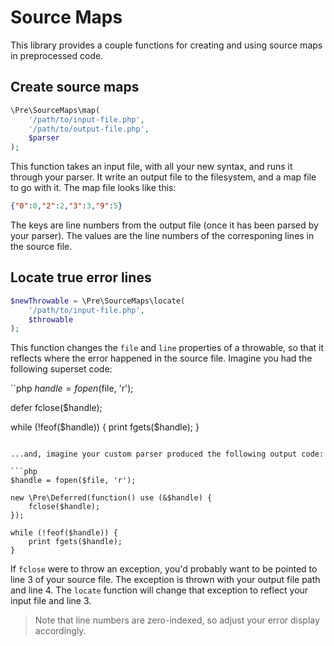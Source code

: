 # Source Maps

This library provides a couple functions for creating and using source maps in preprocessed code.

## Create source maps

```php
\Pre\SourceMaps\map(
    '/path/to/input-file.php',
    '/path/to/output-file.php',
    $parser
);
```

This function takes an input file, with all your new syntax, and runs it through your parser. It write an output file to the filesystem, and a map file to go with it. The map file looks like this:

```json
{"0":0,"2":2,"3":3,"9":5}
```

The keys are line numbers from the output file (once it has been parsed by your parser). The values are the line numbers of the corresponing lines in the source file.

## Locate true error lines

```php
$newThrowable = \Pre\SourceMaps\locate(
    '/path/to/input-file.php',
    $throwable
);
```

This function changes the `file` and `line` properties of a throwable, so that it reflects where the error happened in the source file. Imagine you had the following superset code:

``php
$handle = fopen($file, 'r');

defer fclose($handle);

while (!feof($handle)) {
    print fgets($handle);
}
```

...and, imagine your custom parser produced the following output code:

```php
$handle = fopen($file, 'r');

new \Pre\Deferred(function() use (&$handle) {
    fclose($handle);
});

while (!feof($handle)) {
    print fgets($handle);
}
```

If `fclose` were to throw an exception, you'd probably want to be pointed to line 3 of your source file. The exception is thrown with your output file path and line 4. The `locate` function will change that exception to reflect your input file and line 3.

> Note that line numbers are zero-indexed, so adjust your error display accordingly.
